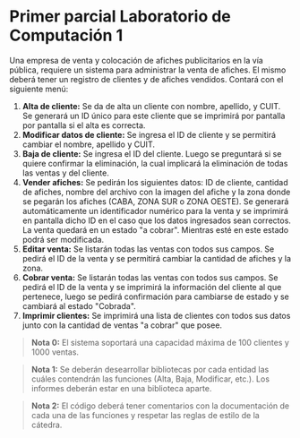 # Primer parcial Laboratorio de Computación 1
Una empresa de venta y colocación de afiches publicitarios en la vía pública, requiere un sistema para administrar la venta de afiches. El mismo deberá tener un registro de clientes y de afiches vendidos. Contará con el siguiente menú:
1. __Alta de cliente:__ Se da de alta un cliente con nombre, apellido, y CUIT. Se generará un ID único para este cliente que se imprimirá por pantalla por pantalla si el alta es correcta.
1. __Modificar datos de cliente:__ Se ingresa el ID de cliente y se permitirá cambiar el nombre, apellido y CUIT.
1. __Baja de cliente:__ Se ingresa el ID del cliente. Luego se preguntará si se quiere confirmar la eliminación, la cual implicará la eliminación de todas las ventas y del cliente.
1. __Vender afiches:__ Se pedirán los siguientes datos: ID de cliente, cantidad de afiches, nombre del archivo con la imagen del afiche y la zona donde se pegarán los afiches (CABA, ZONA SUR o ZONA OESTE). Se generará automáticamente un identificador numérico para la venta y se imprimirá en pantalla dicho ID en el caso que los datos ingresados sean correctos. La venta quedará en un estado "a cobrar". Mientras esté en este estado podrá ser modificada.
1. __Editar venta:__ Se listarán todas las ventas con todos sus campos. Se pedirá el ID de la venta y se permitirá cambiar la cantidad de afiches y la zona.
1. __Cobrar venta:__ Se listarán todas las ventas con todos sus campos. Se pedirá el ID de la venta y se imprimirá la información del cliente al que pertenece, luego se pedirá confirmación para cambiarse de estado y se cambiará al estado "Cobrada".
1. __Imprimir clientes:__ Se imprimirá una lista de clientes con todos sus datos junto con la cantidad de ventas "a cobrar" que posee.
> __Nota 0:__ El sistema soportará una capacidad máxima de 100 clientes y 1000 ventas.

> __Nota 1:__ Se deberán desearrollar bibliotecas por cada entidad las cuáles contendrán las funciones (Alta, Baja, Modificar, etc.). Los informes deberán estar en una biblioteca aparte.

> __Nota 2:__ El código deberá tener comentarios con la documentación de cada una de las funciones y respetar las reglas de estilo de la cátedra.